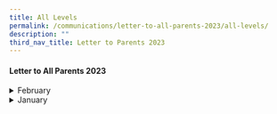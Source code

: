 ```yaml
---
title: All Levels
permalink: /communications/letter-to-all-parents-2023/all-levels/
description: ""
third_nav_title: Letter to Parents 2023
---
```

#### Letter to All Parents 2023

<details>
  <summary>February</summary>
<ul>
	<li>
		<a href="/files/Communications/Letters%20to%20All%20Parents%202023/Letters%20to%20all%20Parents/February/P6%20Assessment%20Plan%20.pdf" target="_blank">P6 Assessement Plan</a> (7 February 2023)</li>
	</ul>
</details>

<details>
  <summary>January</summary>
  <ul>
		<li>
			<a href="/files/Communications/Letters%20to%20All%20Parents%202023/Letters%20to%20all%20Parents/January/2023%20Start%20of%20Year%20Letter%20to%20Parents_Final.pdf" target="_blank">Welcome Letters to Parents/Guardians</a> (9 January 2023)
		</li>
		<li>
			<a href="/files/Communications/Letters%20to%20All%20Parents%202023/Primary%201/P1%20ict%20use.pdf" target="_blank">Primary 1 Use of ICT for Learning</a> (10 January 2023)
		</li>
		<li>
		<a href="/files/Communications/Letters%20to%20All%20Parents%202023/Primary%202/P2%20-%20P6%20use%20of%20ict.pdf" target="_blank">Primary 2 to Primary 6 Use of ICT for Learning</a> (10 January 2023)
		</li>
		<li>
			<a href="/files/Communications/Letters%20to%20All%20Parents%202023/Letters%20to%20all%20Parents/January/CFD%202023.pdf" target="_blank">Curriculum Forum Day 2023</a> (27 January 2023)
		</li>
	</ul>
</details>